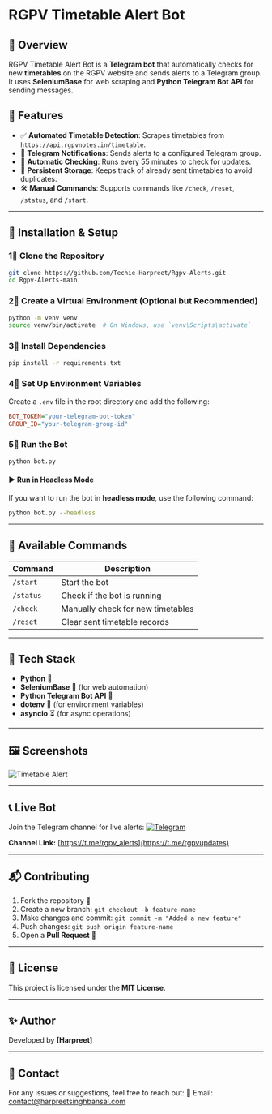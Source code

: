 # RGPV Timetable Alert Bot

## 📌 Overview
RGPV Timetable Alert Bot is a **Telegram bot** that automatically checks for new **timetables** on the RGPV website and sends alerts to a Telegram group. It uses **SeleniumBase** for web scraping and **Python Telegram Bot API** for sending messages.

## 🚀 Features
- ✅ **Automated Timetable Detection**: Scrapes timetables from `https://api.rgpvnotes.in/timetable`.
- 🔔 **Telegram Notifications**: Sends alerts to a configured Telegram group.
- 🔄 **Automatic Checking**: Runs every 55 minutes to check for updates.
- 🐂 **Persistent Storage**: Keeps track of already sent timetables to avoid duplicates.
- 🛠 **Manual Commands**: Supports commands like `/check`, `/reset`, `/status`, and `/start`.

---

## 🫠 Installation & Setup
### 1⃣ Clone the Repository
```bash
git clone https://github.com/Techie-Harpreet/Rgpv-Alerts.git
cd Rgpv-Alerts-main
```

### 2⃣ Create a Virtual Environment (Optional but Recommended)
```bash
python -m venv venv
source venv/bin/activate  # On Windows, use `venv\Scripts\activate`
```

### 3⃣ Install Dependencies
```bash
pip install -r requirements.txt
```

### 4⃣ Set Up Environment Variables
Create a `.env` file in the root directory and add the following:
```ini
BOT_TOKEN="your-telegram-bot-token"
GROUP_ID="your-telegram-group-id"
```

### 5⃣ Run the Bot
```bash
python bot.py
```

#### ▶️ Run in Headless Mode
If you want to run the bot in **headless mode**, use the following command:
```bash
python bot.py --headless
```

---

## 🐜 Available Commands
| Command       | Description |
|--------------|-------------|
| `/start`     | Start the bot |
| `/status`    | Check if the bot is running |
| `/check`     | Manually check for new timetables |
| `/reset`     | Clear sent timetable records |

---

## 🫠 Tech Stack
- **Python** 🐍
- **SeleniumBase** 🚀 (for web automation)
- **Python Telegram Bot API** 🤖
- **dotenv** 📁 (for environment variables)
- **asyncio** ⏳ (for async operations)

---

## 🖼 Screenshots

![Timetable Alert]([https://raw.githubusercontent.com/Techie-Harpreet/Rgpv-Alerts/refs/heads/main/Images/Screenshot%202025-03-14%20145848.png?token=GHSAT0AAAAAAC7V2MOFI72UYPJRGDBLZWPYZ6T66CQ](https://raw.githubusercontent.com/Techie-Harpreet/Rgpv-Alerts/refs/heads/main/Images/Screenshot%202025-03-14%20145848.png))

---

## 📞 Live Bot
Join the Telegram channel for live alerts:
[![Telegram](https://img.shields.io/badge/Telegram-Join%20Channel-blue)](https://t.me/rgpv_alerts)

**Channel Link:** [https://t.me/rgpv_alerts](https://t.me/rgpvupdates)

---

## 📬 Contributing
1. Fork the repository 🍴
2. Create a new branch: `git checkout -b feature-name`
3. Make changes and commit: `git commit -m "Added a new feature"`
4. Push changes: `git push origin feature-name`
5. Open a **Pull Request** 🚀

---

## 🐝 License
This project is licensed under the **MIT License**.

---

## ✨ Author
Developed by **[Harpreet]**

---

## 📲 Contact
For any issues or suggestions, feel free to reach out:
📧 Email: contact@harpreetsinghbansal.com


